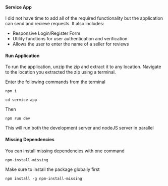 #### Service App

I did not have time to add all of the required functionality but the application can send and recieve requests. It also includes:

- Responsive Login/Register Form
- Utility functions for user authentication and verification
- Allows the user to enter the name of a seller for reviews

#### Run Application

To run the application, unzip the zip and extract it to any location. Navigate to the location you extracted the zip using a terminal. 

Enter the following commands from the terminal

```
npm i
```

```
cd service-app
```
Then

```
npm run dev
```
This will run both the development server and nodeJS server in parallel

#### Missing Dependencies 

You can install missing dependencies with one command 

```
npm-install-missing
```

Make sure to install the package globally first

```
npm install -g npm-install-missing
```